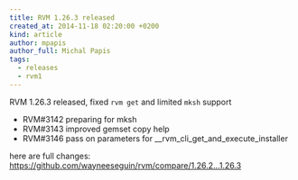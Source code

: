```yaml
---
title: RVM 1.26.3 released
created_at: 2014-11-18 02:20:00 +0200
kind: article
author: mpapis
author_full: Michal Papis
tags:
  - releases
  - rvm1
---
```


RVM 1.26.3 released, fixed `rvm get` and limited `mksh` support

<!-- more -->

- RVM#3142 preparing for mksh
- RVM#3143 improved gemset copy help
- RVM#3146 pass on parameters for __rvm_cli_get_and_execute_installer

here are full changes:
<https://github.com/wayneeseguin/rvm/compare/1.26.2...1.26.3>
